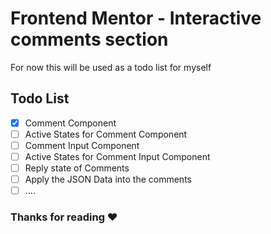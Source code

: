 # Frontend Mentor - Interactive comments section

For now this will be used as a todo list for myself

## Todo List

- [x] Comment Component
- [ ] Active States for Comment Component
- [ ] Comment Input Component
- [ ] Active States for Comment Input Component
- [ ] Reply state of Comments
- [ ] Apply the JSON Data into the comments
- [ ] ....

### Thanks for reading ♥
